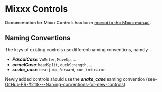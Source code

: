 # Mixxx Controls

Documentation for Mixxx Controls has been [moved to the Mixxx manual](https://manual.mixxx.org/latest/chapters/appendix/mixxx_controls.html).

## Naming Conventions

The keys of existing controls use different naming conventions, namely

  - ***PascalCase***: `VuMeter`, `MoveUp`, ...
  - ***camelCase***: `headSplit`, `duckStrength`, ...
  - ***snake\_case***: `beatjump_forward`, `cue_indicator`

Newly added controls should use the ***snake\_case*** naming
convention (see-[GitHub-PR-\#2118---Naming-conventions-for-new-controls](https://github.com/mixxxdj/mixxx/pull/2118.md#issuecomment-498126595)).
